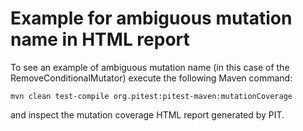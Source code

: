 Example for ambiguous mutation name in HTML report
==================================================

To see an example of ambiguous mutation name (in this case of the RemoveConditionalMutator) execute the following Maven command:
```
mvn clean test-compile org.pitest:pitest-maven:mutationCoverage
```
and inspect the mutation coverage HTML report generated by PIT.
